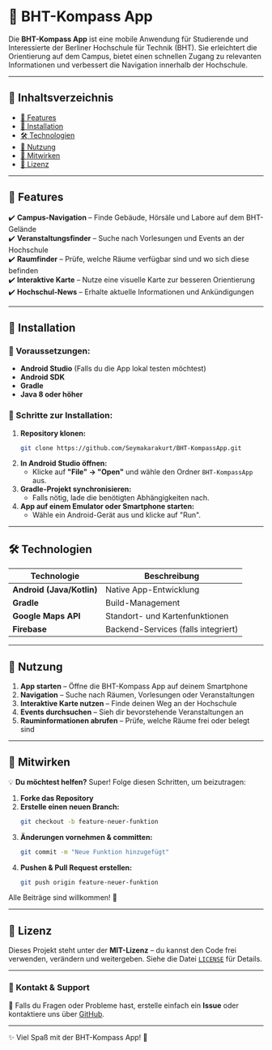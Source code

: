 # 📍 BHT-Kompass App

Die **BHT-Kompass App** ist eine mobile Anwendung für Studierende und Interessierte der Berliner Hochschule für Technik (BHT). Sie erleichtert die Orientierung auf dem Campus, bietet einen schnellen Zugang zu relevanten Informationen und verbessert die Navigation innerhalb der Hochschule.

---

## 📌 Inhaltsverzeichnis
- [🚀 Features](#-features)
- [📲 Installation](#-installation)
- [🛠️ Technologien](#-technologien)
- [📖 Nutzung](#-nutzung)
- [🔄 Mitwirken](#-mitwirken)
- [📄 Lizenz](#-lizenz)

---

## 🚀 Features
✔️ **Campus-Navigation** – Finde Gebäude, Hörsäle und Labore auf dem BHT-Gelände  
✔️ **Veranstaltungsfinder** – Suche nach Vorlesungen und Events an der Hochschule  
✔️ **Raumfinder** – Prüfe, welche Räume verfügbar sind und wo sich diese befinden  
✔️ **Interaktive Karte** – Nutze eine visuelle Karte zur besseren Orientierung  
✔️ **Hochschul-News** – Erhalte aktuelle Informationen und Ankündigungen  

---

## 📲 Installation

### 🔹 Voraussetzungen:
- **Android Studio** (Falls du die App lokal testen möchtest)
- **Android SDK**
- **Gradle**
- **Java 8 oder höher**

### 🔹 Schritte zur Installation:
1. **Repository klonen:**  
   ```bash
   git clone https://github.com/Seymakarakurt/BHT-KompassApp.git
   ```
2. **In Android Studio öffnen:**  
   - Klicke auf **"File" → "Open"** und wähle den Ordner `BHT-KompassApp` aus.
3. **Gradle-Projekt synchronisieren:**  
   - Falls nötig, lade die benötigten Abhängigkeiten nach.
4. **App auf einem Emulator oder Smartphone starten:**  
   - Wähle ein Android-Gerät aus und klicke auf "Run".

---

## 🛠️ Technologien
| Technologie | Beschreibung |
|------------|-------------|
| **Android (Java/Kotlin)** | Native App-Entwicklung |
| **Gradle** | Build-Management |
| **Google Maps API** | Standort- und Kartenfunktionen |
| **Firebase** | Backend-Services (falls integriert) |

---

## 📖 Nutzung
1. **App starten** – Öffne die BHT-Kompass App auf deinem Smartphone  
2. **Navigation** – Suche nach Räumen, Vorlesungen oder Veranstaltungen  
3. **Interaktive Karte nutzen** – Finde deinen Weg an der Hochschule  
4. **Events durchsuchen** – Sieh dir bevorstehende Veranstaltungen an  
5. **Rauminformationen abrufen** – Prüfe, welche Räume frei oder belegt sind  

---

## 🔄 Mitwirken

💡 **Du möchtest helfen?** Super! Folge diesen Schritten, um beizutragen:

1. **Forke das Repository**
2. **Erstelle einen neuen Branch:**  
   ```bash
   git checkout -b feature-neuer-funktion
   ```
3. **Änderungen vornehmen & committen:**  
   ```bash
   git commit -m "Neue Funktion hinzugefügt"
   ```
4. **Pushen & Pull Request erstellen:**  
   ```bash
   git push origin feature-neuer-funktion
   ```

Alle Beiträge sind willkommen! 🎉

---

## 📄 Lizenz
Dieses Projekt steht unter der **MIT-Lizenz** – du kannst den Code frei verwenden, verändern und weitergeben. Siehe die Datei [`LICENSE`](./LICENSE) für Details.

---

### 📧 Kontakt & Support
📌 Falls du Fragen oder Probleme hast, erstelle einfach ein **Issue** oder kontaktiere uns über [GitHub](https://github.com/Seymakarakurt/BHT-KompassApp/issues).  

---

✨ Viel Spaß mit der BHT-Kompass App! 🚀
